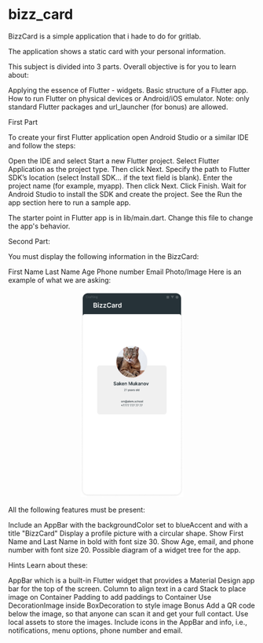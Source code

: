 # bizz_card

BizzCard is a simple application that i hade to do for gritlab.

The application shows a static card with your personal information.

This subject is divided into 3 parts. Overall objective is for you to learn about:

Applying the essence of Flutter - widgets.
Basic structure of a Flutter app.
How to run Flutter on physical devices or Android/iOS emulator.
Note: only standard Flutter packages and url_launcher (for bonus) are allowed.

First Part

To create your first Flutter application open Android Studio or a similar IDE and follow the steps:

Open the IDE and select Start a new Flutter project.
Select Flutter Application as the project type. Then click Next.
Specify the path to Flutter SDK’s location (select Install SDK… if the text field is blank).
Enter the project name (for example, myapp). Then click Next.
Click Finish.
Wait for Android Studio to install the SDK and create the project.
See the Run the app section here to run a sample app.

The starter point in Flutter app is in lib/main.dart. Change this file to change the app's behavior.

Second Part:

You must display the following information in the BizzCard:

First Name
Last Name
Age
Phone number
Email
Photo/Image
Here is an example of what we are asking:
<!-- <center> -->
<center>
<img src="./resources/bizzCard.01.png?raw=true" style = "width: 210px !important; height: 420px !important;"/>
<!-- </center> -->
</center>


All the following features must be present:

Include an AppBar with the backgroundColor set to blueAccent and with a title "BizzCard"
Display a profile picture with a circular shape.
Show First Name and Last Name in bold with font size 30.
Show Age, email, and phone number with font size 20.
Possible diagram of a widget tree for the app.

Hints
Learn about these:

AppBar which is a built-in Flutter widget that provides a Material Design app bar for the top of the screen.
Column to align text in a card
Stack to place image on Container
Padding to add paddings to Container
Use DecorationImage inside BoxDecoration to style image
Bonus
Add a QR code below the image, so that anyone can scan it and get your full contact.
Use local assets to store the images.
Include icons in the AppBar and info, i.e., notifications, menu options, phone number and email.